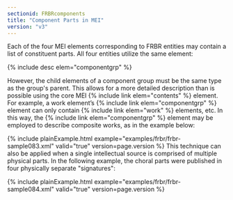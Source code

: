 ```yaml
---
sectionid: FRBRcomponents
title: "Component Parts in MEI"
version: "v3"
---
```


Each of the four MEI elements corresponding to FRBR entities may contain a list of
constituent parts. All four entities utilize the same element:



{% include desc elem="componentgrp" %}




However, the child elements of a component group must be the same type as the group's
parent.
This allows for a more detailed description than is possible using the core MEI {% include link elem="contents" %} element. For example, a work element’s {% include link elem="componentgrp" %} element can only contain {% include link elem="work" %} elements, etc. In
this way, the {% include link elem="componentgrp" %} element may be employed to describe composite
works, as in the example below:

{% include plainExample.html example="examples/frbr/frbr-sample083.xml" valid="true" version=page.version %}
This technique can also be applied when a single intellectual source is comprised
of multiple
physical parts. In the following example, the choral parts were published in four
physically
separate "signatures":

{% include plainExample.html example="examples/frbr/frbr-sample084.xml" valid="true" version=page.version %}
